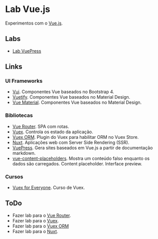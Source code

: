 # Lab Vue.js

Experimentos com o [Vue.js](https://vuejs.org).

## Labs

* [Lab VuePress](lab-vuepress/readme.md)

## Links

### UI Frameworks

* [Vui](http://vui-kit.com). Componentes Vue baseados no Bootstrap 4.
* [Vuetify](https://vuetifyjs.com). Componentes Vue baseados no Material Design.
* [Vue Material](https://vuematerial.io). Componentes Vue baseados no Material Design.

### Bibliotecas

* [Vue Router](https://router.vuejs.org). SPA com rotas.
* [Vuex](https://vuex.vuejs.org). Controla os estado da aplicação.
* [Vuex ORM](https://vuex-orm.github.io/vuex-orm). Plugin do Vuex para habilitar ORM no Vuex Store.
* [Nuxt](https://nuxtjs.org). Aplicações web com Server Side Rendering (SSR).
* [VuePress](https://vuepress.vuejs.org). Gera sites baseados em Vue.js a partir de documentação markdown.
* [vue-content-placeholders](https://github.com/michalsnik/vue-content-placeholders). Mostra um conteúdo falso enquanto os dados são carregados. Content placeholder. Interface preview.

### Cursos
* [Vuex for Everyone](https://vueschool.io/courses/vuex-for-everyone). Curso de Vuex.

## ToDo

* Fazer lab para o [Vue Router](https://router.vuejs.org).
* Fazer lab para o [Vuex](https://vuex.vuejs.org).
* Fazer lab para o [Vuex ORM](https://vuex-orm.github.io/vuex-orm)
* Fazer lab para o [Nuxt](https://nuxtjs.org).